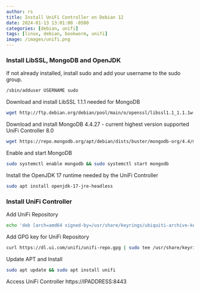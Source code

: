 ```yaml
---
author: rs
title: Install UniFi Controller on Debian 12
date: 2024-01-13 13:01:00 -0500 
categories: [debian, unifi]
tags: [linux, debian, bookworm, unifi]
image: /images/unifi.png
---
```


### Install LibSSL, MongoDB and OpenJDK

If not already installed, install sudo and add your username to the sudo group.
```bash
/sbin/adduser USERNAME sudo
```

Download and install LibSSL 1.1.1 needed for MongoDB
```bash
wget http://ftp.debian.org/debian/pool/main/o/openssl/libssl1.1_1.1.1w-0+deb11u1_amd64.deb -O libssl.deb && sudo dpkg -i libssl.deb
```

Download and install MongoDB 4.4.27 - current highest version supported UniFi Controller 8.0
```bash
wget https://repo.mongodb.org/apt/debian/dists/buster/mongodb-org/4.4/main/binary-amd64/mongodb-org-server_4.4.27_amd64.deb -O mongodb.deb && sudo dpkg -i mongodb.deb
``` 

Enable and start MongoDB
```bash
sudo systemctl enable mongodb && sudo systemctl start mongodb
```

Install the OpenJDK 17 runtime needed by the UniFi Controller 
```bash
sudo apt install openjdk-17-jre-headless
```
  
  
### Install UniFi Controller

Add UniFi Repository
```bash
echo 'deb [arch=amd64 signed-by=/usr/share/keyrings/ubiquiti-archive-keyring.gpg] https://www.ui.com/downloads/unifi/debian stable ubiquiti' | sudo tee /etc/apt/sources.list.d/100-ubnt-unifi.list >/dev/null
```

Add GPG key for UniFi Repository
```bash
curl https://dl.ui.com/unifi/unifi-repo.gpg | sudo tee /usr/share/keyrings/ubiquiti-archive-keyring.gpg >/dev/null
```

Update APT and Install
```bash
sudo apt update && sudo apt install unifi
```

Access UniFi Controller 
https://IPADDRESS:8443





